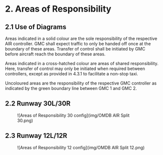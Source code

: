 # 2. Areas of Responsibility
## 2.1 Use of Diagrams
Areas indicated in a solid colour are the sole responsibility of the respective AIR controller. GMC shall expect traffic to only be handed off once at the boundary of these areas. Transfer of control shall be initiated by GMC before aircraft reach the boundary of these areas.

Areas indicated in a cross-hatched colour are areas of shared responsibility. Here, transfer of control may only be initiated when required between controllers, except as provided in 4.3.1 to facilitate a non-stop taxi.

Uncoloured areas are the responsibility of the respective GMC controller as indicated by the green boundary line between GMC 1 and GMC 2.

## 2.2 Runway 30L/30R
<figure markdown>
![Areas of Responsibility 30 config](img/OMDB AIR Split 30.png)
</figure>

## 2.3 Runway 12L/12R
<figure markdown>
![Areas of Responsibility 12 config](img/OMDB AIR Split 12.png)
</figure>
